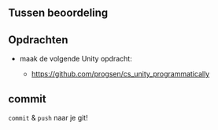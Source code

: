 ## Tussen beoordeling

## Opdrachten
- maak de volgende Unity opdracht:

    - https://github.com/progsen/cs_unity_programmatically

## commit

`commit` & `push` naar je git! 